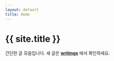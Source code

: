 ```yaml
---
layout: default
title: Home
---
```


# {{ site.title }}

간단한 글 모음입니다. 새 글은 **[writings](/writings/)** 에서 확인하세요.
